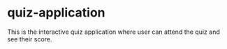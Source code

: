 # quiz-application
 This is the interactive quiz application where user can attend the quiz and see their score.
